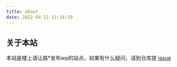 ```yaml
---
title: about
date: 2022-04-11 11:14:19
---
```


## 关于本站
本站是楼上请让路*发布wp的站点，如果有什么疑问，请到仓库提
[issue](https://github.com/polishing-labs/wp_blog/issues)